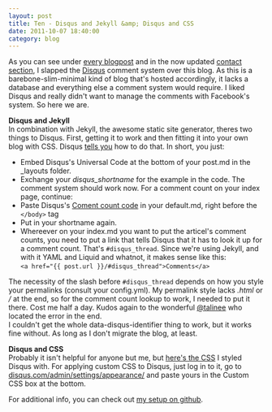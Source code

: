 ```yaml
---
layout: post
title: Ten - Disqus and Jekyll &amp; Disqus and CSS
date: 2011-10-07 18:40:00
category: blog
---
```

As you can see under [every blogpost](https://blog.timmschoof.com/archives/) and in the now updated [contact section](https://blog.timmschoof.com/contact/), I slapped the [Disqus](http://disqus.com/) comment system over this blog. As this is a barebone-slim-minimal kind of blog that's hosted accordingly, it lacks a database and everything else a comment system would require. I liked Disqus and really didn't want to manage the comments with Facebook's system. So here we are. 

**Disqus and Jekyll**  
In combination with Jekyll, the awesome static site generator, theres two things to Disqus. First, getting it to work and then fitting it into your own blog with CSS. Disqus [tells you](http://docs.disqus.com/developers/universal/) how to do that. In short, you just:

* Embed Disqus's Universal Code at the bottom of your post.md in the _layouts folder.
* Exchange your *disqus_shortname* for the example in the code. The comment system should work now. For a comment count on your index page, continue:
* Paste Disqus's [Coment count code](http://docs.disqus.com/developers/universal/) in your default.md, right before the `</body>` tag
* Put in your shortname again.
* Whereever on your index.md you want to put the articel's comment counts, you need to put a link that tells Disqus that it has to look it up for a comment count. That's `#disqus_thread`. Since we're using Jekyll, and with it YAML and Liquid and whatnot, it makes sense like this:  
`<a href="{{ post.url }}/#disqus_thread">Comments</a>`

The necessity of the slash before `#disqus_thread` depends on how you style your permalinks (consult your config.yml). My permalink style lacks *.html* or */* at the end, so for the comment count lookup to work, I needed to put it there. Cost me half a day. Kudos again to the wonderful [@talinee](https://twitter.com/talinee) who located the error in the end.  
I couldn't get the whole data-disqus-identifier thing to work, but it works fine without. As long as I don't migrate the blog, at least.

**Disqus and CSS**  
Probably it isn't helpful for anyone but me, but [here's the CSS](https://adn-uf-01.s3.amazonaws.com/adn-uf-01/Zz/5A/9R/Zz5A9RlI5V6DkIPbpgUddCpgPRqhZ-qlSirqlMVSczc?Signature=aUlFdHmNkHYC%2Fr84VtVDFMIb2Uo%3D&Expires=1367179200&AWSAccessKeyId=AKIAIKZV7DVMMUT2ECFQ&response-cache-control=public%2C%20max-age%3D7200%2C%20s-maxage%3D172800&response-content-disposition=attachment%3B%20filename%2A%3DUTF-8%27%27disqus.css) I styled Disqus with. For applying custom CSS to Disqus, just log in to it, go to [disqus.com/admin/settings/appearance/](http://disqus.com/admin/settings/appearance/) and paste yours in the Custom CSS box at the bottom.

For additional info, you can check out [my setup on github](https://github.com/tschoof/blog).
